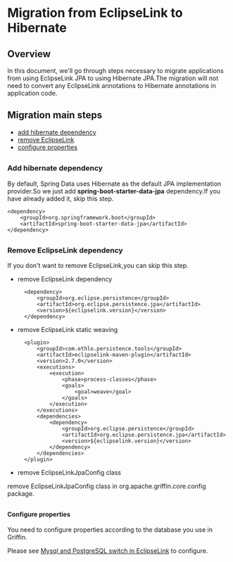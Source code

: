 # Migration from EclipseLink to Hibernate

## Overview
In this document, we'll go through steps necessary to migrate applications from using EclipseLink JPA to using Hibernate JPA.The migration will not need to convert any EclipseLink annotations to Hibernate annotations in application code. 

## Migration main steps
- [add hibernate dependency](#1)
- [remove EclipseLink](#2)
- [configure properties](#3)

<h2 id = "1"></h2>

### Add hibernate dependency
By default, Spring Data uses Hibernate as the default JPA implementation provider.So we just add **spring-boot-starter-data-jpa** dependency.If you have already added it, skip this step.

    <dependency>
        <groupId>org.springframework.boot</groupId>
        <artifactId>spring-boot-starter-data-jpa</artifactId>
    </dependency>

<h2 id = "2"></h2>

### Remove EclipseLink dependency
If you don't want to remove EclipseLink,you can skip this step.

- remove EclipseLink dependency 

        <dependency>
            <groupId>org.eclipse.persistence</groupId>
            <artifactId>org.eclipse.persistence.jpa</artifactId>
            <version>${eclipselink.version}</version>
        </dependency>

- remove EclipseLink static weaving

        <plugin>
            <groupId>com.ethlo.persistence.tools</groupId>
            <artifactId>eclipselink-maven-plugin</artifactId>
            <version>2.7.0</version>
            <executions>
                <execution>
                    <phase>process-classes</phase>
                    <goals>
                        <goal>weave</goal>
                    </goals>
                </execution>
            </executions>
            <dependencies>
                <dependency>
                    <groupId>org.eclipse.persistence</groupId>
                    <artifactId>org.eclipse.persistence.jpa</artifactId>
                    <version>${eclipselink.version}</version>
                </dependency>
            </dependencies>
        </plugin>

- remove EclipseLinkJpaConfig class

remove EclipseLinkJpaConfig class in org.apache.griffin.core.config package.  

<h2 id = "3"></h2>

#### Configure properties
You need to configure properties according to the database you use in Griffin.

Please see [Mysql and PostgreSQL switch in EclipseLink](https://github.com/apache/incubator-griffin/blob/master/griffin-doc/service/mysql_postgresql_switch_in_eclipselink.md) to configure.
